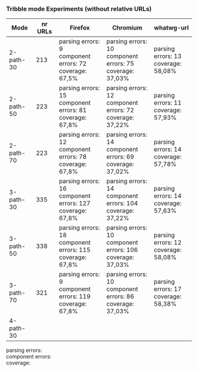 ### Tribble mode Experiments (without relative URLs)

Mode | nr URLs | Firefox | Chromium | whatwg-url |
--- | --- | --- | --- | --- |
2-path-30 | 213 | parsing errors: 9<br> component errors: 72 <br> coverage: 67,5% | parsing errors: 10<br> component errors: 75<br> coverage: 37,03% | parsing errors: 13 <br> coverage: 58,08% |
2-path-50 | 223 | parsing errors: 15<br> component errors: 81<br> coverage: 67,8% | parsing errors: 12<br> component errors: 72<br> coverage: 37,22% | parsing errors: 11<br> coverage: 57,93% |
2-path-70 | 223 | parsing errors: 12<br> component errors: 78<br> coverage: 67,8% | parsing errors: 14 <br> component errors: 69 <br> coverage: 37,02% | parsing errors: 14<br> coverage: 57,78% |
3-path-30 | 335 | parsing errors: 16 <br> component errors: 127 <br> coverage: 67,8% | parsing errors: 14 <br> component errors: 104<br> coverage: 37,22% | parsing errors: 14 <br>  coverage: 57,63% |
3-path-50 | 338 | parsing errors: 18 <br> component errors: 115 <br> coverage: 67,8% | parsing errors: 10 <br> component errors: 106<br> coverage:  37,03% |parsing errors: 12<br> coverage: 58,08% |
3-path-70 | 321 | parsing errors: 9<br> component errors: 119 <br> coverage: 67,8% | parsing errors: 10<br> component errors: 86 <br> coverage: 37,03% |parsing errors: 17 <br> coverage: 58,38% |
4-path-30 |   































parsing errors: <br> component errors: <br> coverage: 